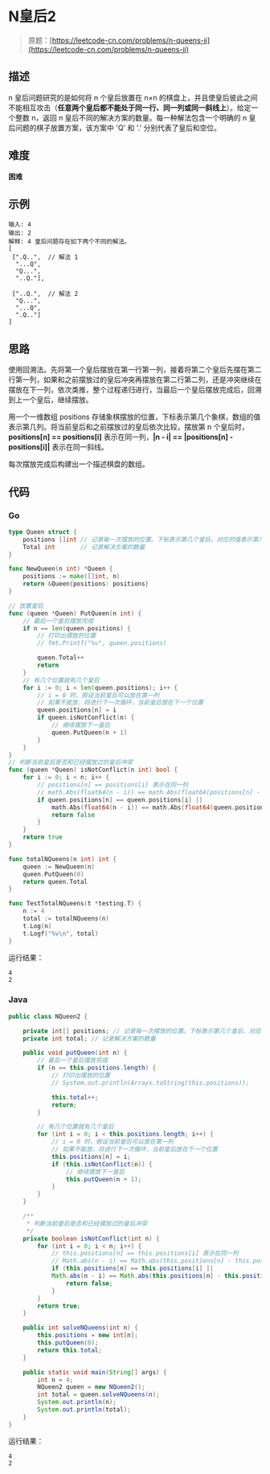 # N皇后2

> 原题：[https://leetcode-cn.com/problems/n-queens-ii](https://leetcode-cn.com/problems/n-queens-ii)

## 描述

n 皇后问题研究的是如何将 n 个皇后放置在 n×n 的棋盘上，并且使皇后彼此之间不能相互攻击（**任意两个皇后都不能处于同一行、同一列或同一斜线上**）。给定一个整数 n，返回 n 皇后不同的解决方案的数量。每一种解法包含一个明确的 n 皇后问题的棋子放置方案，该方案中 'Q' 和 '.' 分别代表了皇后和空位。

## 难度

**困难**

## 示例

```
输入: 4
输出: 2
解释: 4 皇后问题存在如下两个不同的解法。
[
 [".Q..",  // 解法 1
  "...Q",
  "Q...",
  "..Q."],

 ["..Q.",  // 解法 2
  "Q...",
  "...Q",
  ".Q.."]
]
```

## 思路

使用回溯法。先将第一个皇后摆放在第一行第一列，接着将第二个皇后先摆在第二行第一列，如果和之前摆放过的皇后冲突再摆放在第二行第二列，还是冲突继续在摆放在下一列，依次类推，整个过程递归进行，当最后一个皇后摆放完成后，回溯到上一个皇后，继续摆放。

用一个一维数组 positions 存储象棋摆放的位置，下标表示第几个象棋，数组的值表示第几列。将当前皇后和之前摆放过的皇后依次比较，摆放第 n 个皇后时，**positions[n] == positions[i]** 表示在同一列，**|n - i| == |positions[n] - positions[i]|** 表示在同一斜线。

每次摆放完成后构建出一个描述棋盘的数组。

## 代码

### Go

```go
type Queen struct {
    positions []int // 记录每一次摆放的位置。下标表示第几个皇后，对应的值表示第几列
    Total int       // 记录解决方案的数量
}

func NewQueen(n int) *Queen {
    positions := make([]int, n)
    return &Queen{positions: positions}
}

// 放置皇后
func (queen *Queen) PutQueen(n int) {
    // 最后一个皇后摆放完成
    if n == len(queen.positions) {
        // 打印出摆放的位置
        // fmt.Printf("%v", queen.positions)

        queen.Total++
        return
    }
    // 有几个位置就有几个皇后
    for i := 0; i < len(queen.positions); i++ {
        // i = 0 时，假设当前皇后可以放在第一列
        // 如果不能放，将进行下一次循环，当前皇后放在下一个位置
        queen.positions[n] = i
        if queen.isNotConflict(n) {
            // 继续摆放下一皇后
            queen.PutQueen(n + 1)
        }
    }
}
// 判断当前皇后是否和已经摆放过的皇后冲突
func (queen *Queen) isNotConflict(n int) bool {
    for i := 0; i < n; i++ {
        // positions[n] == positions[i] 表示在同一列
        // math.Abs(float64(n - i)) == math.Abs(float64(positions[n] - positions[i]) 表示同一斜线
        if queen.positions[n] == queen.positions[i] ||
            math.Abs(float64(n - i)) == math.Abs(float64(queen.positions[n] - queen.positions[i])) {
            return false
        }
    }
    return true
}

func totalNQueens(n int) int {
    queen := NewQueen(n)
    queen.PutQueen(0)
    return queen.Total
}
```

```go
func TestTotalNQueens(t *testing.T) {
    n := 4
    total := totalNQueens(n)
    t.Log(n)
    t.Logf("%v\n", total)
}
```

运行结果：

```
4
2
```

### Java

```java
public class NQueen2 {

    private int[] positions; // 记录每一次摆放的位置。下标表示第几个皇后，对应的值表示第几列
    private int total; // 记录解决方案的数量

    public void putQueen(int n) {
        // 最后一个皇后摆放完成
        if (n == this.positions.length) {
            // 打印出摆放的位置
            // System.out.println(Arrays.toString(this.positions));

            this.total++;
            return;
        }

        // 有几个位置就有几个皇后
        for (int i = 0; i < this.positions.length; i++) {
            // i = 0 时，假设当前皇后可以放在第一列
            // 如果不能放，将进行下一次循环，当前皇后放在下一个位置
            this.positions[n] = i;
            if (this.isNotConflict(n)) {
                // 继续摆放下一皇后
                this.putQueen(n + 1);
            }
        }
    }

    /**
     * 判断当前皇后是否和已经摆放过的皇后冲突
     */
    private boolean isNotConflict(int n) {
        for (int i = 0; i < n; i++) {
            // this.positions[n] == this.positions[i] 表示在同一列
            // Math.abs(n - i) == Math.abs(this.positions[n] - this.positions[i]) 表示同一斜线
            if (this.positions[n] == this.positions[i] ||
            Math.abs(n - i) == Math.abs(this.positions[n] - this.positions[i])) {
                return false;
            }
        }
        return true;
    }

    public int solveNQueens(int n) {
        this.positions = new int[n];
        this.putQueen(0);
        return this.total;
    }

    public static void main(String[] args) {
        int n = 4;
        NQueen2 queen = new NQueen2();
        int total = queen.solveNQueens(n);
        System.out.println(n);
        System.out.println(total);
    }
}
```

运行结果：

```
4
2
```

